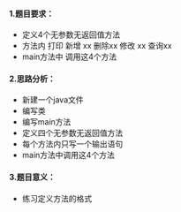 #### 1.题目要求：

- 定义4个无参数无返回值方法  
- 方法内 打印  新增 xx   删除xx  修改  xx  查询xx 
- main方法中 调用这4个方法



#### 2.思路分析：

- 新建一个java文件
- 编写类
- 编写main方法
- 定义四个无参数无返回值方法
- 每个方法内只写一个输出语句
- main方法中调用这4个方法



#### 3.题目意义：

- 练习定义方法的格式

  

